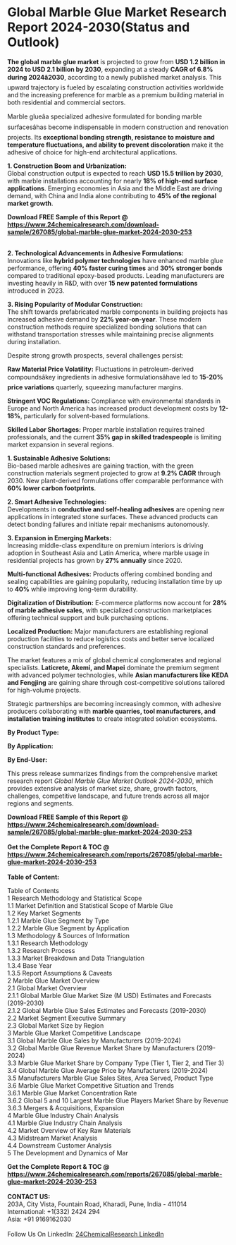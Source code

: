 <h1>Global Marble Glue Market Research Report 2024-2030(Status and Outlook)</h1><p><strong>The global marble glue market</strong> is projected to grow from <strong>USD 1.2 billion in 2024 to USD 2.1 billion by 2030</strong>, expanding at a steady <strong>CAGR of 6.8% during 2024â2030</strong>, according to a newly published market analysis. This upward trajectory is fueled by escalating construction activities worldwide and the increasing preference for marble as a premium building material in both residential and commercial sectors.</p><p>Marble glueâa specialized adhesive formulated for bonding marble surfacesâhas become indispensable in modern construction and renovation projects. Its <strong>exceptional bonding strength, resistance to moisture and temperature fluctuations, and ability to prevent discoloration</strong> make it the adhesive of choice for high-end architectural applications.</p><p><strong>1. Construction Boom and Urbanization:</strong><br>
Global construction output is expected to reach <strong>USD 15.5 trillion by 2030</strong>, with marble installations accounting for nearly <strong>18% of high-end surface applications</strong>. Emerging economies in Asia and the Middle East are driving demand, with China and India alone contributing to <strong>45% of the regional market growth</strong>.</p><div><b>Download FREE Sample of this Report @ 
            <a href="https://www.24chemicalresearch.com/download-sample/267085/global-marble-glue-market-2024-2030-253">
            https://www.24chemicalresearch.com/download-sample/267085/global-marble-glue-market-2024-2030-253</a></b></div><br><p><strong>2. Technological Advancements in Adhesive Formulations:</strong><br>
Innovations like <strong>hybrid polymer technologies</strong> have enhanced marble glue performance, offering <strong>40% faster curing times</strong> and <strong>30% stronger bonds</strong> compared to traditional epoxy-based products. Leading manufacturers are investing heavily in R&amp;D, with over <strong>15 new patented formulations</strong> introduced in 2023.</p><p><strong>3. Rising Popularity of Modular Construction:</strong><br>
The shift towards prefabricated marble components in building projects has increased adhesive demand by <strong>22% year-on-year</strong>. These modern construction methods require specialized bonding solutions that can withstand transportation stresses while maintaining precise alignments during installation.</p><p>Despite strong growth prospects, several challenges persist:</p><p><strong>Raw Material Price Volatility:</strong> Fluctuations in petroleum-derived compoundsâkey ingredients in adhesive formulationsâhave led to <strong>15-20% price variations</strong> quarterly, squeezing manufacturer margins.</p><p><strong>Stringent VOC Regulations:</strong> Compliance with environmental standards in Europe and North America has increased product development costs by <strong>12-18%</strong>, particularly for solvent-based formulations.</p><p><strong>Skilled Labor Shortages:</strong> Proper marble installation requires trained professionals, and the current <strong>35% gap in skilled tradespeople</strong> is limiting market expansion in several regions.</p><p><strong>1. Sustainable Adhesive Solutions:</strong><br>
Bio-based marble adhesives are gaining traction, with the green construction materials segment projected to grow at <strong>9.2% CAGR</strong> through 2030. New plant-derived formulations offer comparable performance with <strong>60% lower carbon footprints</strong>.</p><p><strong>2. Smart Adhesive Technologies:</strong><br>
Developments in <strong>conductive and self-healing adhesives</strong> are opening new applications in integrated stone surfaces. These advanced products can detect bonding failures and initiate repair mechanisms autonomously.</p><p><strong>3. Expansion in Emerging Markets:</strong><br>
Increasing middle-class expenditure on premium interiors is driving adoption in Southeast Asia and Latin America, where marble usage in residential projects has grown by <strong>27% annually</strong> since 2020.</p><p><strong>Multi-functional Adhesives:</strong> Products offering combined bonding and sealing capabilities are gaining popularity, reducing installation time by up to <strong>40%</strong> while improving long-term durability.</p><p><strong>Digitalization of Distribution:</strong> E-commerce platforms now account for <strong>28% of marble adhesive sales</strong>, with specialized construction marketplaces offering technical support and bulk purchasing options.</p><p><strong>Localized Production:</strong> Major manufacturers are establishing regional production facilities to reduce logistics costs and better serve localized construction standards and preferences.</p><p>The market features a mix of global chemical conglomerates and regional specialists. <strong>Laticrete, Akemi, and Mapei</strong> dominate the premium segment with advanced polymer technologies, while <strong>Asian manufacturers like KEDA and Fengjing</strong> are gaining share through cost-competitive solutions tailored for high-volume projects.</p><p>Strategic partnerships are becoming increasingly common, with adhesive producers collaborating with <strong>marble quarries, tool manufacturers, and installation training institutes</strong> to create integrated solution ecosystems.</p><p><strong>By Product Type:</strong></p><p><strong>By Application:</strong></p><p><strong>By End-User:</strong></p><p>This press release summarizes findings from the comprehensive market research report <em>Global Marble Glue Market Outlook 2024-2030</em>, which provides extensive analysis of market size, share, growth factors, challenges, competitive landscape, and future trends across all major regions and segments.</p><div><b>Download FREE Sample of this Report @ 
            <a href="https://www.24chemicalresearch.com/download-sample/267085/global-marble-glue-market-2024-2030-253">
            https://www.24chemicalresearch.com/download-sample/267085/global-marble-glue-market-2024-2030-253</a></b></div><br><div><b>Get the Complete Report & TOC @ 
            <a href="https://www.24chemicalresearch.com/reports/267085/global-marble-glue-market-2024-2030-253">
            https://www.24chemicalresearch.com/reports/267085/global-marble-glue-market-2024-2030-253</a></b></div><br>
            <b>Table of Content:</b><p>Table of Contents<br />
1 Research Methodology and Statistical Scope<br />
1.1 Market Definition and Statistical Scope of Marble Glue<br />
1.2 Key Market Segments<br />
1.2.1 Marble Glue Segment by Type<br />
1.2.2 Marble Glue Segment by Application<br />
1.3 Methodology & Sources of Information<br />
1.3.1 Research Methodology<br />
1.3.2 Research Process<br />
1.3.3 Market Breakdown and Data Triangulation<br />
1.3.4 Base Year<br />
1.3.5 Report Assumptions & Caveats<br />
2 Marble Glue Market Overview<br />
2.1 Global Market Overview<br />
2.1.1 Global Marble Glue Market Size (M USD) Estimates and Forecasts (2019-2030)<br />
2.1.2 Global Marble Glue Sales Estimates and Forecasts (2019-2030)<br />
2.2 Market Segment Executive Summary<br />
2.3 Global Market Size by Region<br />
3 Marble Glue Market Competitive Landscape<br />
3.1 Global Marble Glue Sales by Manufacturers (2019-2024)<br />
3.2 Global Marble Glue Revenue Market Share by Manufacturers (2019-2024)<br />
3.3 Marble Glue Market Share by Company Type (Tier 1, Tier 2, and Tier 3)<br />
3.4 Global Marble Glue Average Price by Manufacturers (2019-2024)<br />
3.5 Manufacturers Marble Glue Sales Sites, Area Served, Product Type<br />
3.6 Marble Glue Market Competitive Situation and Trends<br />
3.6.1 Marble Glue Market Concentration Rate<br />
3.6.2 Global 5 and 10 Largest Marble Glue Players Market Share by Revenue<br />
3.6.3 Mergers & Acquisitions, Expansion<br />
4 Marble Glue Industry Chain Analysis<br />
4.1 Marble Glue Industry Chain Analysis<br />
4.2 Market Overview of Key Raw Materials<br />
4.3 Midstream Market Analysis<br />
4.4 Downstream Customer Analysis<br />
5 The Development and Dynamics of Mar</p><div><b>Get the Complete Report & TOC @ 
            <a href="https://www.24chemicalresearch.com/reports/267085/global-marble-glue-market-2024-2030-253">
            https://www.24chemicalresearch.com/reports/267085/global-marble-glue-market-2024-2030-253</a></b></div><br><b>CONTACT US:</b><br>
            203A, City Vista, Fountain Road, Kharadi, Pune, India - 411014<br>
            International: +1(332) 2424 294<br>
            Asia: +91 9169162030 <br><br>
            Follow Us On LinkedIn: <a href="https://www.linkedin.com/company/24chemicalresearch/">24ChemicalResearch LinkedIn</a>